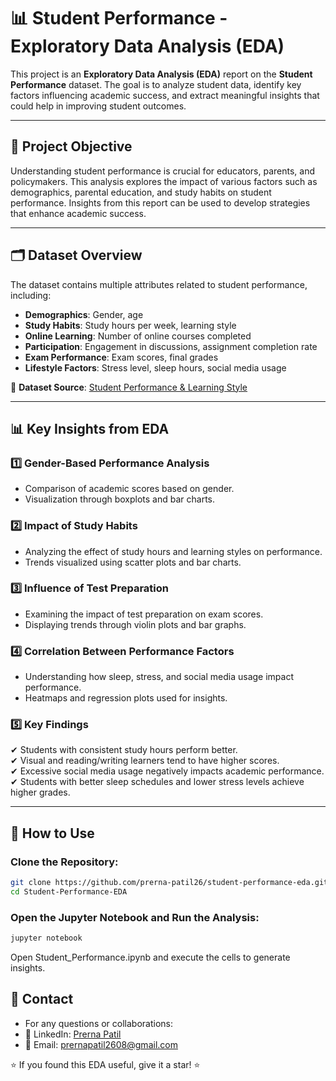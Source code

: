 # 📊 Student Performance - Exploratory Data Analysis (EDA)

This project is an **Exploratory Data Analysis (EDA)** report on the **Student Performance** dataset. The goal is to analyze student data, identify key factors influencing academic success, and extract meaningful insights that could help in improving student outcomes.  

---

## 📌 Project Objective

Understanding student performance is crucial for educators, parents, and policymakers. This analysis explores the impact of various factors such as demographics, parental education, and study habits on student performance. Insights from this report can be used to develop strategies that enhance academic success.  

---

## 🗂 Dataset Overview

The dataset contains multiple attributes related to student performance, including:

- **Demographics**: Gender, age  
- **Study Habits**: Study hours per week, learning style  
- **Online Learning**: Number of online courses completed  
- **Participation**: Engagement in discussions, assignment completion rate  
- **Exam Performance**: Exam scores, final grades  
- **Lifestyle Factors**: Stress level, sleep hours, social media usage  

📌 **Dataset Source**: [Student Performance & Learning Style](https://www.kaggle.com/datasets/adilshamim8/student-performance-and-learning-style)

---

## 📊 Key Insights from EDA

### 1️⃣ Gender-Based Performance Analysis  
   - Comparison of academic scores based on gender.  
   - Visualization through boxplots and bar charts.  

### 2️⃣ Impact of Study Habits  
   - Analyzing the effect of study hours and learning styles on performance.  
   - Trends visualized using scatter plots and bar charts.  

### 3️⃣ Influence of Test Preparation  
   - Examining the impact of test preparation on exam scores.  
   - Displaying trends through violin plots and bar graphs.  

### 4️⃣ Correlation Between Performance Factors  
   - Understanding how sleep, stress, and social media usage impact performance.  
   - Heatmaps and regression plots used for insights.  

### 5️⃣ Key Findings  
   ✔ Students with consistent study hours perform better.  
   ✔ Visual and reading/writing learners tend to have higher scores.  
   ✔ Excessive social media usage negatively impacts academic performance.  
   ✔ Students with better sleep schedules and lower stress levels achieve higher grades.  

---

## 📌 How to Use

### Clone the Repository:
```bash
git clone https://github.com/prerna-patil26/student-performance-eda.git
cd Student-Performance-EDA
```

### Open the Jupyter Notebook and Run the Analysis:
```bash
jupyter notebook
```

Open Student_Performance.ipynb and execute the cells to generate insights.

## 📢 Contact
- For any questions or collaborations:
- 🔗 LinkedIn: [Prerna Patil](https://www.linkedin.com/in/prerna-patil26)
- 📧 Email: prernapatil2608@gmail.com

⭐ If you found this EDA useful, give it a star! ⭐
